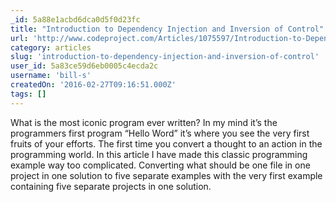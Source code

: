 ```yaml
---
_id: 5a88e1acbd6dca0d5f0d23fc
title: "Introduction to Dependency Injection and Inversion of Control"
url: 'http://www.codeproject.com/Articles/1075597/Introduction-to-Dependency-Injection-and-Inversion'
category: articles
slug: 'introduction-to-dependency-injection-and-inversion-of-control'
user_id: 5a83ce59d6eb0005c4ecda2c
username: 'bill-s'
createdOn: '2016-02-27T09:16:51.000Z'
tags: []
---
```


What is the most iconic program ever written? In my mind it’s the programmers first program “Hello Word” it’s where you see the very first fruits of your efforts. The first time you convert a thought to an action in the programming world. In this article I have made this classic programming example way too complicated. Converting what should be one file in one project in one solution to five separate examples with the very first example containing five separate projects in one solution.
